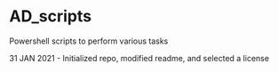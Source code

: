 # AD_scripts
Powershell scripts to perform various tasks

31 JAN 2021 - Initialized repo, modified readme, and selected a license
